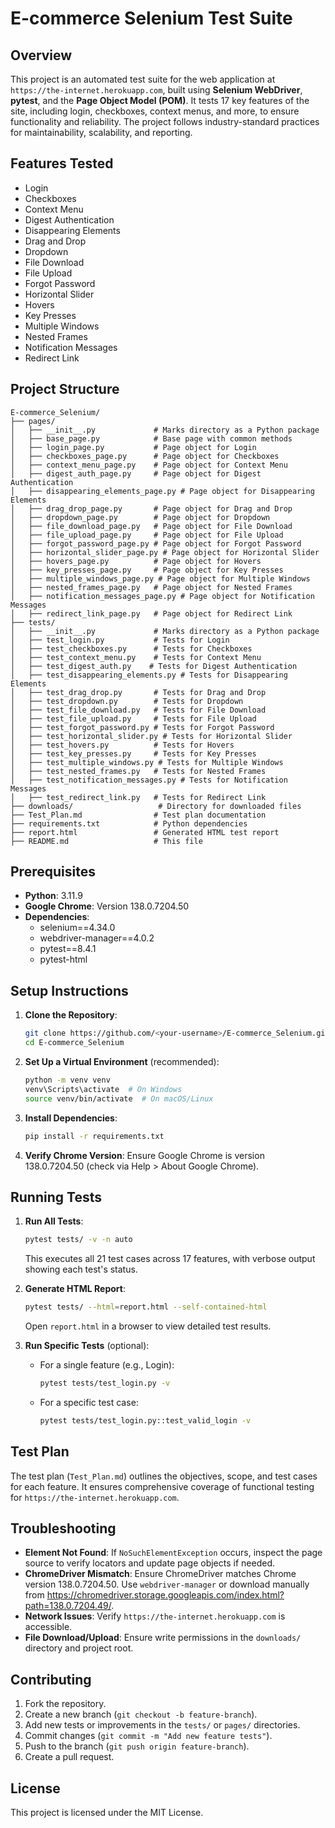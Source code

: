 # E-commerce Selenium Test Suite

## Overview
This project is an automated test suite for the web application at `https://the-internet.herokuapp.com`, built using **Selenium WebDriver**, **pytest**, and the **Page Object Model (POM)**. It tests 17 key features of the site, including login, checkboxes, context menus, and more, to ensure functionality and reliability. The project follows industry-standard practices for maintainability, scalability, and reporting.

## Features Tested
- Login
- Checkboxes
- Context Menu
- Digest Authentication
- Disappearing Elements
- Drag and Drop
- Dropdown
- File Download
- File Upload
- Forgot Password
- Horizontal Slider
- Hovers
- Key Presses
- Multiple Windows
- Nested Frames
- Notification Messages
- Redirect Link

## Project Structure
```
E-commerce_Selenium/
├── pages/
│   ├── __init__.py             # Marks directory as a Python package
│   ├── base_page.py            # Base page with common methods
│   ├── login_page.py           # Page object for Login
│   ├── checkboxes_page.py      # Page object for Checkboxes
│   ├── context_menu_page.py    # Page object for Context Menu
│   ├── digest_auth_page.py     # Page object for Digest Authentication
│   ├── disappearing_elements_page.py # Page object for Disappearing Elements
│   ├── drag_drop_page.py       # Page object for Drag and Drop
│   ├── dropdown_page.py        # Page object for Dropdown
│   ├── file_download_page.py   # Page object for File Download
│   ├── file_upload_page.py     # Page object for File Upload
│   ├── forgot_password_page.py # Page object for Forgot Password
│   ├── horizontal_slider_page.py # Page object for Horizontal Slider
│   ├── hovers_page.py          # Page object for Hovers
│   ├── key_presses_page.py     # Page object for Key Presses
│   ├── multiple_windows_page.py # Page object for Multiple Windows
│   ├── nested_frames_page.py   # Page object for Nested Frames
│   ├── notification_messages_page.py # Page object for Notification Messages
│   ├── redirect_link_page.py   # Page object for Redirect Link
├── tests/
│   ├── __init__.py             # Marks directory as a Python package
│   ├── test_login.py           # Tests for Login
│   ├── test_checkboxes.py      # Tests for Checkboxes
│   ├── test_context_menu.py    # Tests for Context Menu
│   ├── test_digest_auth.py    # Tests for Digest Authentication
│   ├── test_disappearing_elements.py # Tests for Disappearing Elements
│   ├── test_drag_drop.py       # Tests for Drag and Drop
│   ├── test_dropdown.py        # Tests for Dropdown
│   ├── test_file_download.py   # Tests for File Download
│   ├── test_file_upload.py     # Tests for File Upload
│   ├── test_forgot_password.py # Tests for Forgot Password
│   ├── test_horizontal_slider.py # Tests for Horizontal Slider
│   ├── test_hovers.py          # Tests for Hovers
│   ├── test_key_presses.py     # Tests for Key Presses
│   ├── test_multiple_windows.py # Tests for Multiple Windows
│   ├── test_nested_frames.py   # Tests for Nested Frames
│   ├── test_notification_messages.py # Tests for Notification Messages
│   ├── test_redirect_link.py   # Tests for Redirect Link
├── downloads/                   # Directory for downloaded files
├── Test_Plan.md                # Test plan documentation
├── requirements.txt            # Python dependencies
├── report.html                 # Generated HTML test report
├── README.md                   # This file
```

## Prerequisites
- **Python**: 3.11.9
- **Google Chrome**: Version 138.0.7204.50
- **Dependencies**:
  - selenium==4.34.0
  - webdriver-manager==4.0.2
  - pytest==8.4.1
  - pytest-html

## Setup Instructions
1. **Clone the Repository**:
   ```bash
   git clone https://github.com/<your-username>/E-commerce_Selenium.git
   cd E-commerce_Selenium
   ```

2. **Set Up a Virtual Environment** (recommended):
   ```bash
   python -m venv venv
   venv\Scripts\activate  # On Windows
   source venv/bin/activate  # On macOS/Linux
   ```

3. **Install Dependencies**:
   ```bash
   pip install -r requirements.txt
   ```

4. **Verify Chrome Version**:
   Ensure Google Chrome is version 138.0.7204.50 (check via Help > About Google Chrome).

## Running Tests
1. **Run All Tests**:
   ```bash
   pytest tests/ -v -n auto
   ```
   This executes all 21 test cases across 17 features, with verbose output showing each test's status.

2. **Generate HTML Report**:
   ```bash
   pytest tests/ --html=report.html --self-contained-html
   ```
   Open `report.html` in a browser to view detailed test results.

3. **Run Specific Tests** (optional):
   - For a single feature (e.g., Login):
     ```bash
     pytest tests/test_login.py -v
     ```
   - For a specific test case:
     ```bash
     pytest tests/test_login.py::test_valid_login -v
     ```

## Test Plan
The test plan (`Test_Plan.md`) outlines the objectives, scope, and test cases for each feature. It ensures comprehensive coverage of functional testing for `https://the-internet.herokuapp.com`.

## Troubleshooting
- **Element Not Found**: If `NoSuchElementException` occurs, inspect the page source to verify locators and update page objects if needed.
- **ChromeDriver Mismatch**: Ensure ChromeDriver matches Chrome version 138.0.7204.50. Use `webdriver-manager` or download manually from https://chromedriver.storage.googleapis.com/index.html?path=138.0.7204.49/.
- **Network Issues**: Verify `https://the-internet.herokuapp.com` is accessible.
- **File Download/Upload**: Ensure write permissions in the `downloads/` directory and project root.

## Contributing
1. Fork the repository.
2. Create a new branch (`git checkout -b feature-branch`).
3. Add new tests or improvements in the `tests/` or `pages/` directories.
4. Commit changes (`git commit -m "Add new feature tests"`).
5. Push to the branch (`git push origin feature-branch`).
6. Create a pull request.

## License
This project is licensed under the MIT License.
